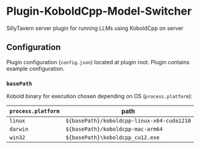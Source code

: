 # Plugin-KoboldCpp-Model-Switcher

SillyTavern server plugin for running LLMs using KoboldCpp on server

## Configuration

Plugin configuration (`config.json`) located at plugin root.
Plugin contains example configuration.

### `basePath`

Kobold binary for execution chosen depending on OS (`process.platform`):

| `process.platform` | path                                       |
| ------------------ | ------------------------------------------ |
| `linux`            | `${basePath}/koboldcpp-linux-x64-cuda1210` |
| `darwin`           | `${basePath}/koboldcpp-mac-arm64`          |
| `win32`            | `${basePath}\koboldcpp_cu12.exe`           |
